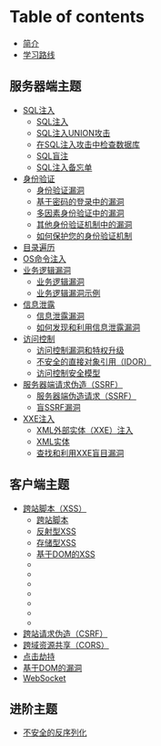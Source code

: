 # Table of contents

* [简介](README.md)
* [学习路线](learning-path.md)

## 服务器端主题 <a id="0-server-side-topics"></a>

* [SQL注入](0-server-side-topics/0-sql-injection/README.md)
  * [SQL注入](0-server-side-topics/0-sql-injection/1-sql-injection.md)
  * [SQL注入UNION攻击](0-server-side-topics/0-sql-injection/2-union-attacks.md)
  * [在SQL注入攻击中检查数据库](0-server-side-topics/0-sql-injection/3-examining-the-database.md)
  * [SQL盲注](0-server-side-topics/0-sql-injection/4-blind.md)
  * [SQL注入备忘单](0-server-side-topics/0-sql-injection/5-cheat-sheet.md)
* [身份验证](0-server-side-topics/1-authentication/README.md)
  * [身份验证漏洞](0-server-side-topics/1-authentication/1-authentication.md)
  * [基于密码的登录中的漏洞](0-server-side-topics/1-authentication/2-password-based.md)
  * [多因素身份验证中的漏洞](0-server-side-topics/1-authentication/3-multi-factor.md)
  * [其他身份验证机制中的漏洞](0-server-side-topics/1-authentication/4-other-mechanisms.md)
  * [如何保护您的身份验证机制](0-server-side-topics/1-authentication/5-securing.md)
* [目录遍历](0-server-side-topics/2-file-path-traversal.md)
* [OS命令注入](0-server-side-topics/3-os-command-injection.md)
* [业务逻辑漏洞](0-server-side-topics/4-logic-flaws/README.md)
  * [业务逻辑漏洞](0-server-side-topics/4-logic-flaws/1-logic-flaws.md)
  * [业务逻辑漏洞示例](0-server-side-topics/4-logic-flaws/2-logic-flaws-examples.md)
* [信息泄露](0-server-side-topics/5-information-disclosure/README.md)
  * [信息泄露漏洞](0-server-side-topics/5-information-disclosure/1-information-disclosure.md)
  * [如何发现和利用信息泄露漏洞](0-server-side-topics/5-information-disclosure/2-information-disclosure-exploiting.md)
* [访问控制](0-server-side-topics/6-access-control/README.md)
  * [访问控制漏洞和特权升级](0-server-side-topics/6-access-control/1-access-control.md)
  * [不安全的直接对象引用（IDOR）](0-server-side-topics/6-access-control/2-access-control-idor.md)
  * [访问控制安全模型](0-server-side-topics/6-access-control/3-access-control-security-models.md)
* [服务器端请求伪造（SSRF）](0-server-side-topics/7-ssrf/README.md)
  * [服务器端伪造请求（SSRF）](0-server-side-topics/7-ssrf/1-ssrf.md)
  * [盲SSRF漏洞](0-server-side-topics/7-ssrf/2-ssrf-blind.md)
* [XXE注入](0-server-side-topics/8-xxe/README.md)
  * [XML外部实体（XXE）注入](0-server-side-topics/8-xxe/1-xxe.md)
  * [XML实体](0-server-side-topics/8-xxe/2-xxe-xml-entities.md)
  * [查找和利用XXE盲目漏洞](0-server-side-topics/8-xxe/3-xxe-blind.md)

## 客户端主题 <a id="1-client-side-topics"></a>

* [跨站脚本（XSS）](1-client-side-topics/0-cross-site-scripting/README.md)
  * [跨站脚本](1-client-side-topics/0-cross-site-scripting/1-cross-site-scripting.md)
  * [反射型XSS](1-client-side-topics/0-cross-site-scripting/2-cross-site-scripting-reflected.md)
  * [存储型XSS](1-client-side-topics/0-cross-site-scripting/3-stored.md)
  * [基于DOM的XSS](1-client-side-topics/0-cross-site-scripting/4-dom-based.md)
  * [](1-client-side-topics/0-cross-site-scripting/5-.md)
  * [](1-client-side-topics/0-cross-site-scripting/6-.md)
  * [](1-client-side-topics/0-cross-site-scripting/7-.md)
  * [](1-client-side-topics/0-cross-site-scripting/8-.md)
  * [](1-client-side-topics/0-cross-site-scripting/9-.md)
  * [](1-client-side-topics/0-cross-site-scripting/10-.md)
  * [](1-client-side-topics/0-cross-site-scripting/11-.md)
* [跨站请求伪造（CSRF）](1-client-side-topics/csrf.md)
* [跨域资源共享（CORS）](1-client-side-topics/kua-yu-zi-yuan-gong-xiang-cors.md)
* [点击劫持](1-client-side-topics/dian-ji-jie-chi.md)
* [基于DOM的漏洞](1-client-side-topics/ji-yu-dom-de-lou-dong.md)
* [WebSocket](1-client-side-topics/websocket.md)

## 进阶主题 <a id="2-advanced-topics"></a>

* [不安全的反序列化](2-advanced-topics/deserialization.md)

